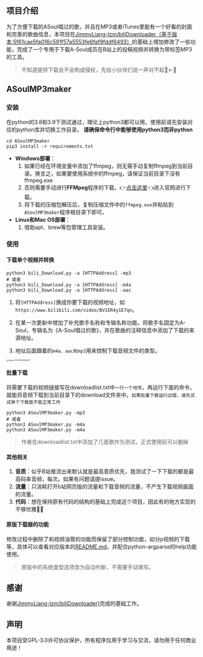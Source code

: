 ## 项目介绍

为了方便下载的ASoul唱过的歌，并且在MP3或者iTunes里能有一个好看的封面和完善的歌曲信息，本项目在[JimmyLiang-lzm/biliDownloader（基于版本:5f61cae5fa016c591f57a5553fe6faf9fddf6493）](https://github.com/JimmyLiang-lzm/biliDownloader)的基础上增加修改了一些功能，完成了一个专用于下载A-Soul成员在B站上的投稿视频并转换为带标签MP3的工具。

>   不知道提供下载会不会构成侵权，先给小伙伴们说一声对不起🙇←🏃

## ASoulMP3maker

### 安装

在python的3.8和3.9下测试通过，理论上python3都可以用，使用前请先安装对应的python库并切换工作目录。
**请确保命令行中能够使用python3而非python**

```shell
cd ASoulMP3maker
pip3 install -r requirements.txt
```

-   **Windows部署**：
    1. 如果已经在环境变量中添加了ffmpeg，则无需手动复制ffmpeg到当前目录。换言之，如果要使用系统中的ffmpeg，请保证当前目录下没有ffmpeg.exe
    2. 否则需要手动进行**FFMpeg**程序的下载，👉[点击这里](http://ffmpeg.org/download.html)👈进入官网进行下载。
    3. 将下载的压缩包解压后，复制压缩文件中的`ffmpeg.exe`并粘贴到`ASoulMP3maker`程序根目录下即可。
-   **Linux和Mac OS部署**：
    1.   借助apt、brew等包管理工具安装。

### 使用

#### 下载单个视频并转换

```shell
python3 bili_Download.py -a [HTTPAddress] -mp3
# 或者
python3 bili_Download.py -a [HTTPAddress] -m4a
python3 bili_Download.py -a [HTTPAddress] -aac
```
1.   将`[HTTPAddress]`换成你要下载的视频地址，如`https://www.bilibili.com/video/BV1ER4y1E7qn`。

2.  在某一次更新中增加了补充歌手名称和专辑名称功能。将歌手名固定为A-Soul，专辑名为《A-Soul唱过的歌》，并在歌曲的注释信息中添加了下载的来源地址。

3. 地址后面跟着的`m4a、aac和mp3`用来控制下载音频文件的类型。

<img src="https://i.loli.net/2021/11/28/TSIRH25DmjUX8po.png" alt="image-20211128141922577" style="zoom: 33%;" />

#### 批量下载

将需要下载的视频链接写在downloadlist.txt中`一行一个地写`，再运行下面的命令，就能将音频下载到当前目录下的download文件夹中。`如果批量下载运行出错，请先试试单个下载能不能正常工作`
```shell
python3 ASoulMP3maker.py -mp3
# 或者
python3 ASoulMP3maker.py -m4a
python3 ASoulMP3maker.py -m4a
```
> 作者在downloadlist.txt中添加了几首歌作为测试，正式使用前可以删掉

#### 其他相关

1.   **音质**：似乎B站推流出来默认就是最高音质优先，我测试了一下下载的都是最高码率音频，每次。如果有问题请提issue。
2.   **流量**：只消耗打开b站网页版的流量和下载音频的流量，不产生下载视频画面的流量。
3.   **代码**：想在保持原有代码的结构的基础上完成这个项目，因此有的地方实现的不够优雅🧎‍♀️



#### 原版下载器的功能

修改过程中删除了和视频油管的功能而保留了部分控制功能，如分p视频的下载等，具体可以查看对应版本的[README.md](https://github.com/JimmyLiang-lzm/biliDownloader/blob/91752cf232125e0d25ebc902d3c8abc2e9ebb2b3/README.md)，并配合python-argparse的help功能使用。

>   原版中的系统类型选项改为自动判断，不需要手动填写。

## 感谢

谢谢[JimmyLiang-lzm/biliDownloader)](https://github.com/JimmyLiang-lzm/biliDownloader)完成的基础工作。

## 声明

本项目受GPL-3.0许可协议保护，所有程序仅用于学习与交流，请勿用于任何商业用途！
